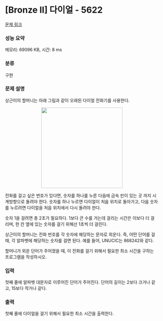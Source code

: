 # [Bronze II] 다이얼 - 5622 

[문제 링크](https://www.acmicpc.net/problem/5622) 

### 성능 요약

메모리: 69096 KB, 시간: 8 ms

### 분류

구현

### 문제 설명

<p>상근이의 할머니는 아래 그림과 같이 오래된 다이얼 전화기를 사용한다.</p>

<p style="text-align: center;"><img alt="" src="" style="width: 267px; height: 265px;"></p>

<p>전화를 걸고 싶은 번호가 있다면, 숫자를 하나를 누른 다음에 금속 핀이 있는 곳 까지 시계방향으로 돌려야 한다. 숫자를 하나 누르면 다이얼이 처음 위치로 돌아가고, 다음 숫자를 누르려면 다이얼을 처음 위치에서 다시 돌려야 한다.</p>

<p>숫자 1을 걸려면 총 2초가 필요하다. 1보다 큰 수를 거는데 걸리는 시간은 이보다 더 걸리며, 한 칸 옆에 있는 숫자를 걸기 위해선 1초씩 더 걸린다.</p>

<p>상근이의 할머니는 전화 번호를 각 숫자에 해당하는 문자로 외운다. 즉, 어떤 단어를 걸 때, 각 알파벳에 해당하는 숫자를 걸면 된다. 예를 들어, UNUCIC는 868242와 같다.</p>

<p>할머니가 외운 단어가 주어졌을 때, 이 전화를 걸기 위해서 필요한 최소 시간을 구하는 프로그램을 작성하시오.</p>

### 입력 

 <p>첫째 줄에 알파벳 대문자로 이루어진 단어가 주어진다. 단어의 길이는 2보다 크거나 같고, 15보다 작거나 같다.</p>

### 출력 

 <p>첫째 줄에 다이얼을 걸기 위해서 필요한 최소 시간을 출력한다.</p>

